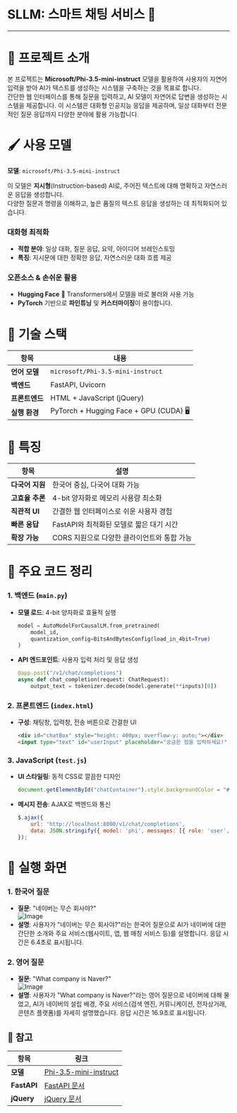 # SLLM: 스마트 채팅 서비스 📝
<hr>

# 🎂 프로젝트 소개

본 프로젝트는 **Microsoft/Phi-3.5-mini-instruct** 모델을 활용하여 사용자의 자연어 입력을 받아 AI가 텍스트를 생성하는 시스템을 구축하는 것을 목표로 합니다.  
간단한 웹 인터페이스를 통해 질문을 입력하고, AI 모델이 자연어로 답변을 생성하는 시스템을 제공합니다. 이 시스템은 대화형 인공지능 응답을 제공하며, 일상 대화부터 전문적인 질문 응답까지 다양한 분야에 활용 가능합니다.

# 🖌️ 사용 모델

**모델**: `microsoft/Phi-3.5-mini-instruct`

이 모델은 **지시형**(Instruction-based) AI로, 주어진 텍스트에 대해 명확하고 자연스러운 응답을 생성합니다.  
다양한 질문과 명령을 이해하고, 높은 품질의 텍스트 응답을 생성하는 데 최적화되어 있습니다.

### 대화형 최적화
- **적합 분야**: 일상 대화, 질문 응답, 요약, 아이디어 브레인스토밍  
- **특징**: 지시문에 대한 정확한 응답, 자연스러운 대화 흐름 제공

### 오픈소스 & 손쉬운 활용
- **Hugging Face** 📍 Transformers에서 모델을 바로 불러와 사용 가능  
- **PyTorch** 기반으로 **파인튜닝** 및 **커스터마이징**이 용이합니다.

# 🔩 기술 스택

| 항목          | 내용                                    |
|---------------|-----------------------------------------|
| **언어 모델** | `microsoft/Phi-3.5-mini-instruct`       |
| **백엔드**    | FastAPI, Uvicorn                       |
| **프론트엔드**| HTML + JavaScript (jQuery)              |
| **실행 환경** | PyTorch + Hugging Face + GPU (CUDA) 🖥️  |



# 🌈 특징

| 항목           | 설명                                        |
|----------------|---------------------------------------------|
| **다국어 지원** | 한국어 중심, 다국어 대화 가능                |
| **고효율 추론**| 4-bit 양자화로 메모리 사용량 최소화          |
| **직관적 UI**  | 간결한 웹 인터페이스로 쉬운 사용자 경험       |
| **빠른 응답**  | FastAPI와 최적화된 모델로 짧은 대기 시간     |
| **확장 가능**  | CORS 지원으로 다양한 클라이언트와 통합 가능  |

# 📜 주요 코드 정리

### 1. 백엔드 (`main.py`)
- **모델 로드**: 4-bit 양자화로 효율적 실행  
  ```python
  model = AutoModelForCausalLM.from_pretrained(
      model_id,
      quantization_config=BitsAndBytesConfig(load_in_4bit=True)
  )
  ```
- **API 엔드포인트**: 사용자 입력 처리 및 응답 생성  
  ```python
  @app.post("/v1/chat/completions")
  async def chat_completion(request: ChatRequest):
      output_text = tokenizer.decode(model.generate(**inputs)[0])
  ```

### 2. 프론트엔드 (`index.html`)
- **구성**: 채팅창, 입력창, 전송 버튼으로 간결한 UI  
  ```html
  <div id="chatBox" style="height: 400px; overflow-y: auto;"></div>
  <input type="text" id="userInput" placeholder="궁금한 점을 입력하세요!" />
  ```

### 3. JavaScript (`test.js`)
- **UI 스타일링**: 동적 CSS로 깔끔한 디자인  
  ```javascript
  document.getElementById("chatContainer").style.backgroundColor = "#ffffff";
  ```
- **메시지 전송**: AJAX로 백엔드와 통신  
  ```javascript
  $.ajax({
      url: 'http://localhost:8000/v1/chat/completions',
      data: JSON.stringify({ model: 'phi', messages: [{ role: 'user', content: inputText }] })
  });
  ```

# 🎀 실행 화면

### 1. 한국어 질문
- **질문**: "네이버는 무슨 회사야?"  
![Image](https://github.com/user-attachments/assets/5c9d1c65-4ca5-4b97-b47c-4f0513cc97b4)
- **설명**: 사용자가 "네이버는 무슨 회사야?"라는 한국어 질문으로 AI가 네이버에 대한 간단한 소개와 주요 서비스(웹사이트, 앱, 웹 매칭 서비스 등)를 설명합니다. 응답 시간은 6.4초로 표시됩니다.  
### 2. 영어 질문
- **질문**: "What company is Naver?"  
![Image](https://github.com/user-attachments/assets/88d9cd52-6472-4ccd-befa-5f83e05871d5)
- **설명**: 사용자가 "What company is Naver?"라는 영어 질문으로 네이버에 대해 물었고, AI가 네이버의 설립 배경, 주요 서비스(검색 엔진, 커뮤니케이션, 전자상거래, 콘텐츠 플랫폼)를 자세히 설명했습니다. 응답 시간은 16.9초로 표시됩니다.  
## 📌 참고

| 항목          | 링크                                    |
|---------------|-----------------------------------------|
| **모델**      | [Phi-3.5-mini-instruct](https://huggingface.co/microsoft/Phi-3.5-mini-instruct) |
| **FastAPI**   | [FastAPI 문서](https://fastapi.tiangolo.com/) |
| **jQuery**    | [jQuery 문서](https://jquery.com/) |

